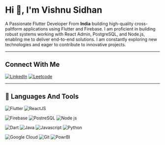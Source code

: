 #  Hi 👋, I'm  Vishnu Sidhan

A Passionate Flutter Developer From **India** building high-quality cross-paltform applications using Flutter and Firebase.
I am proficient in building robust systems working with React Admin, PostgreSQL, and Node.js, enabling me to deliver end-to-end solutions. 
I am constantly exploring new technologies and eager to contribute to innovative projects.

---

## Connect With Me 
[![LinkedIn](https://www.vectorlogo.zone/logos/linkedin/linkedin-icon.svg)](https://www.linkedin.com/in/vishnu-sidhan-8ba366102/)
[![Leetcode](https://raw.githubusercontent.com/rahuldkjain/github-profile-readme-generator/master/src/images/icons/Social/leet-code.svg)](https://leetcode.com/u/vishnusidhan/)

---

## 🔨 Languages And Tools

![Flutter](https://www.vectorlogo.zone/logos/flutterio/flutterio-icon.svg)
![ReactJS](https://www.vectorlogo.zone/logos/reactjs/reactjs-icon.svg)

![Firebase](https://www.vectorlogo.zone/logos/firebase/firebase-icon.svg)
![PostreSQL](https://www.vectorlogo.zone/logos/postgresql/postgresql-icon.svg)
![Node js](https://www.vectorlogo.zone/logos/nodejs/nodejs-icon.svg)

![Dart](https://www.vectorlogo.zone/logos/dartlang/dartlang-icon.svg)
![Java](https://www.vectorlogo.zone/logos/java/java-icon.svg)
![Javascript](https://www.vectorlogo.zone/logos/javascript/javascript-icon.svg)
![Python](https://www.vectorlogo.zone/logos/python/python-icon.svg)

![Google Cloud](https://www.vectorlogo.zone/logos/google_cloud/google_cloud-icon.svg)
![Git](https://www.vectorlogo.zone/logos/git-scm/git-scm-icon.svg)
![PowrBI](https://www.vectorlogo.zone/logos/microsoft_powerbi/microsoft_powerbi-icon.svg)
